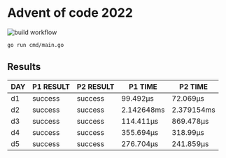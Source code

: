 # Advent of code 2022
![build workflow](https://github.com/rickardenglund/aoc2022/actions/workflows/build.yaml/badge.svg)

``` bash
go run cmd/main.go
```

## Results
| DAY | P1 RESULT | P2 RESULT |  P1 TIME   |  P2 TIME   |
|-----|-----------|-----------|------------|------------|
| d1  | success   | success   | 99.492µs   | 72.069µs   |
| d2  | success   | success   | 2.142648ms | 2.379154ms |
| d3  | success   | success   | 114.411µs  | 869.478µs  |
| d4  | success   | success   | 355.694µs  | 318.99µs   |
| d5  | success   | success   | 276.704µs  | 241.859µs  |
